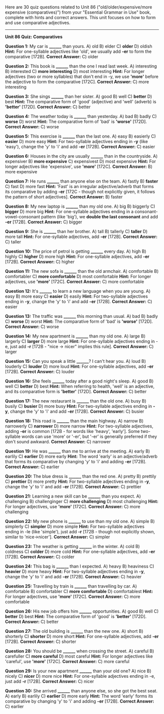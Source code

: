 Here are 30 quiz questions related to Unit 86 ("old/older/expensive/more expensive (comparatives)") from your "Essential Grammar in Use" book, complete with hints and correct answers. This unit focuses on how to form and use comparative adjectives.

---

**Unit 86 Quiz: Comparatives**

**Question 1:** My car is **______** than yours.
A) old
B) elder
C) **older**
D) oldish
**Hint:** For one-syllable adjectives like 'old', we usually add **-er** to form the comparative [172B].
**Correct Answer:** C) older

**Question 2:** This book is **______** than the one I read last week.
A) interesting
B) interested
C) **more interesting**
D) most interesting
**Hint:** For longer adjectives (two or more syllables) that don't end in -y, we use **'more'** before the adjective to form the comparative [172C].
**Correct Answer:** C) more interesting

**Question 3:** She sings **______** than her sister.
A) good
B) well
C) **better**
D) best
**Hint:** The comparative form of 'good' (adjective) and 'well' (adverb) is **'better'** [172D].
**Correct Answer:** C) better

**Question 4:** The weather today is **______** than yesterday.
A) bad
B) badly
C) **worse**
D) worst
**Hint:** The comparative form of 'bad' is **'worse'** [172D].
**Correct Answer:** C) worse

**Question 5:** This exercise is **______** than the last one.
A) easy
B) easierly
C) **easier**
D) more easy
**Hint:** For two-syllable adjectives ending in **-y** (like 'easy'), change the 'y' to 'i' and add **-er** [172B].
**Correct Answer:** C) easier

**Question 6:** Houses in the city are usually **______** than in the countryside.
A) expensiver
B) **more expensive**
C) expensivest
D) most expensive
**Hint:** For longer adjectives like 'expensive', use **'more'** [172C].
**Correct Answer:** B) more expensive

**Question 7:** He runs **______** than anyone else on the team.
A) fastly
B) **faster**
C) fast
D) more fast
**Hint:** 'Fast' is an irregular adjective/adverb that forms its comparative by adding **-er** [172C - though not explicitly given, it follows the pattern of short adjectives].
**Correct Answer:** B) faster

**Question 8:** My new laptop is **______** than my old one.
A) big
B) biggerly
C) **bigger**
D) more big
**Hint:** For one-syllable adjectives ending in a consonant-vowel-consonant pattern (like 'big'), we **double the last consonant** and add **-er** [172B].
**Correct Answer:** C) bigger

**Question 9:** She is **______** than her brother.
A) tall
B) tallerly
C) **taller**
D) more tall
**Hint:** For one-syllable adjectives, add **-er** [172B].
**Correct Answer:** C) taller

**Question 10:** The price of petrol is getting **______** every day.
A) high
B) highly
C) **higher**
D) more high
**Hint:** For one-syllable adjectives, add **-er** [172B].
**Correct Answer:** C) higher

**Question 11:** The new sofa is **______** than the old armchair.
A) comfortable
B) comfortabler
C) **more comfortable**
D) most comfortable
**Hint:** For longer adjectives, use **'more'** [172C].
**Correct Answer:** C) more comfortable

**Question 12:** It's **______** to learn a new language when you are young.
A) easy
B) more easy
C) **easier**
D) easily
**Hint:** For two-syllable adjectives ending in **-y**, change the 'y' to 'i' and add **-er** [172B].
**Correct Answer:** C) easier

**Question 13:** The traffic was **______** this morning than usual.
A) bad
B) badly
C) **worse**
D) worst
**Hint:** The comparative form of 'bad' is **'worse'** [172D].
**Correct Answer:** C) worse

**Question 14:** My new apartment is **______** than my old one.
A) large
B) largerly
C) **larger**
D) more large
**Hint:** For one-syllable adjectives ending in -e, just add **-r** [172B - "nice -> nicer" implies this rule].
**Correct Answer:** C) larger

**Question 15:** Can you speak a little **______**? I can't hear you.
A) loud
B) louderly
C) **louder**
D) more loud
**Hint:** For one-syllable adjectives, add **-er** [172B].
**Correct Answer:** C) louder

**Question 16:** She feels **______** today after a good night's sleep.
A) good
B) well
C) **better**
D) best
**Hint:** When referring to health, 'well' is an adjective, and its comparative form is **'better'** [172D].
**Correct Answer:** C) better

**Question 17:** The new restaurant is **______** than the old one.
A) busy
B) busily
C) **busier**
D) more busy
**Hint:** For two-syllable adjectives ending in **-y**, change the 'y' to 'i' and add **-er** [172B].
**Correct Answer:** C) busier

**Question 18:** This road is **______** than the main highway.
A) narrow
B) narrowerly
C) **narrower**
D) more narrow
**Hint:** For two-syllable adjectives, adding **-er** is common [172B - for words like 'heavy', 'early']. Some two-syllable words can use 'more' or '-er', but '-er' is generally preferred if they don't sound awkward.
**Correct Answer:** C) narrower

**Question 19:** He was **______** than me to arrive at the meeting.
A) early
B) earlily
C) **earlier**
D) more early
**Hint:** The word 'early' is an adjective/adverb that forms its comparative by changing 'y' to 'i' and adding **-er** [172B].
**Correct Answer:** C) earlier

**Question 20:** The blue dress is **______** than the red one.
A) pretty
B) prettily
C) **prettier**
D) more pretty
**Hint:** For two-syllable adjectives ending in **-y**, change the 'y' to 'i' and add **-er** [172B].
**Correct Answer:** C) prettier

**Question 21:** Learning a new skill can be **______** than you expect.
A) challenging
B) challenginger
C) **more challenging**
D) most challenging
**Hint:** For longer adjectives, use **'more'** [172C].
**Correct Answer:** C) more challenging

**Question 22:** My new phone is **______** to use than my old one.
A) simple
B) simplerly
C) **simpler**
D) more simple
**Hint:** For two-syllable adjectives ending in -le (like 'simple'), just add **-r** [172B - though not explicitly shown, similar to 'nice->nicer'].
**Correct Answer:** C) simpler

**Question 23:** The weather is getting **______** in the winter.
A) cold
B) coldness
C) **colder**
D) more cold
**Hint:** For one-syllable adjectives, add **-er** [172B].
**Correct Answer:** C) colder

**Question 24:** This bag is **______** than I expected.
A) heavy
B) heaviness
C) **heavier**
D) more heavy
**Hint:** For two-syllable adjectives ending in **-y**, change the 'y' to 'i' and add **-er** [172B].
**Correct Answer:** C) heavier

**Question 25:** Travelling by train is **______** than travelling by car.
A) comfortable
B) comfortabler
C) **more comfortable**
D) comfortablest
**Hint:** For longer adjectives, use **'more'** [172C].
**Correct Answer:** C) more comfortable

**Question 26:** His new job offers him **______** opportunities.
A) good
B) well
C) **better**
D) best
**Hint:** The comparative form of 'good' is **'better'** [172D].
**Correct Answer:** C) better

**Question 27:** The old building is **______** than the new one.
A) short
B) shorterly
C) **shorter**
D) more short
**Hint:** For one-syllable adjectives, add **-er** [172B].
**Correct Answer:** C) shorter

**Question 28:** You should be **______** when crossing the street.
A) careful
B) carefuller
C) **more careful**
D) most careful
**Hint:** For longer adjectives like 'careful', use **'more'** [172C].
**Correct Answer:** C) more careful

**Question 29:** Is your new apartment **______** than your old one?
A) nice
B) nicely
C) **nicer**
D) more nice
**Hint:** For one-syllable adjectives ending in -e, just add **-r** [172B].
**Correct Answer:** C) nicer

**Question 30:** She arrived **______** than anyone else, so she got the best seat.
A) early
B) earlily
C) **earlier**
D) more early
**Hint:** The word 'early' forms its comparative by changing 'y' to 'i' and adding **-er** [172B].
**Correct Answer:** C) earlier
